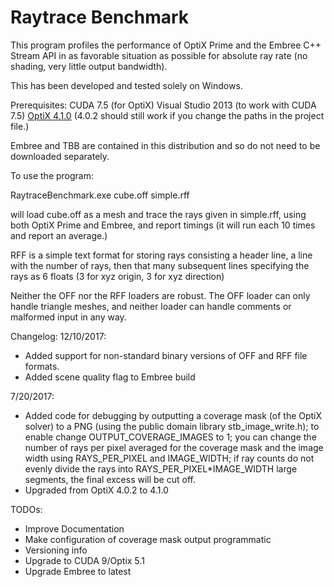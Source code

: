 # Raytrace Benchmark

This program profiles the performance of OptiX Prime and the Embree C++ Stream API in as favorable situation as possible for absolute ray rate (no shading, very little output bandwidth).

This has been developed and tested solely on Windows.

Prerequisites:
CUDA 7.5 (for OptiX)
Visual Studio 2013 (to work with CUDA 7.5)
[OptiX 4.1.0](https://developer.nvidia.com/designworks/optix/download) (4.0.2 should still work if you change the paths in the project file.)

Embree and TBB are contained in this distribution and so do not need to be downloaded separately.

To use the program:

RaytraceBenchmark.exe cube.off simple.rff

will load cube.off as a mesh and trace the rays given in simple.rff, using both OptiX Prime and Embree, and report timings (it will run each 10 times and report an average.)

RFF is a simple text format for storing rays consisting a header line, a line with the number of rays, then that many subsequent lines specifying the rays as 6 floats (3 for xyz origin, 3 for xyz direction)

Neither the OFF nor the RFF loaders are robust. The OFF loader can only handle triangle meshes, and neither loader can handle comments or malformed input in any way.

Changelog:
12/10/2017: 
- Added support for non-standard binary versions of OFF and RFF file formats.
- Added scene quality flag to Embree build

7/20/2017:
- Added code for debugging by outputting a coverage mask (of the OptiX solver) to a PNG (using the public domain library stb_image_write.h); to enable change OUTPUT_COVERAGE_IMAGES to 1; you can change the number of rays per pixel averaged for the coverage mask and the image width using RAYS_PER_PIXEL and IMAGE_WIDTH; if ray counts do not evenly divide the rays into RAYS_PER_PIXEL*IMAGE_WIDTH large segments, the final excess will be cut off.
- Upgraded from OptiX 4.0.2 to 4.1.0

TODOs:
- Improve Documentation
- Make configuration of coverage mask output programmatic
- Versioning info
- Upgrade to CUDA 9/Optix 5.1
- Upgrade Embree to latest

